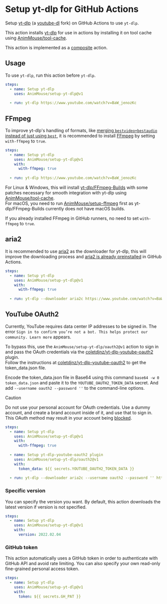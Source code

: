 # Setup yt-dlp for GitHub Actions
Setup [yt-dlp](https://github.com/yt-dlp/yt-dlp) (a [youtube-dl](https://github.com/ytdl-org/youtube-dl) fork) on GitHub Actions to use `yt-dlp`.

This action installs [yt-dlp](https://github.com/yt-dlp/yt-dlp) for use in actions by installing it on tool cache using [AnimMouse/tool-cache](https://github.com/AnimMouse/tool-cache).

This action is implemented as a [composite](https://docs.github.com/en/actions/creating-actions/creating-a-composite-action) action.

## Usage
To use `yt-dlp`, run this action before `yt-dlp`.

```yaml
steps:
  - name: Setup yt-dlp
    uses: AnimMouse/setup-yt-dlp@v1
    
  - run: yt-dlp https://www.youtube.com/watch?v=BaW_jenozKc
```

## FFmpeg
To improve yt-dlp's handling of formats, like [merging `bestvideo+bestaudio` instead of just using `best`](https://github.com/yt-dlp/yt-dlp/#strongly-recommended), it is recommended to install [FFmpeg](https://ffmpeg.org) by setting `with-ffmpeg` to `true`.

```yaml
steps:
  - name: Setup yt-dlp
    uses: AnimMouse/setup-yt-dlp@v1
    with:
      with-ffmpeg: true
      
  - run: yt-dlp https://www.youtube.com/watch?v=BaW_jenozKc
```

For Linux & Windows, this will install [yt-dlp/FFmpeg-Builds](https://github.com/yt-dlp/FFmpeg-Builds) with some patches necessary for smooth integration with yt-dlp using [AnimMouse/tool-cache](https://github.com/AnimMouse/tool-cache).\
For macOS, you need to run [AnimMouse/setup-ffmpeg](https://github.com/AnimMouse/setup-ffmpeg) first as yt-dlp/FFmpeg-Builds currently does not have macOS builds.

If you already installed FFmpeg in GitHub runners, no need to set `with-ffmpeg` to `true`.

## aria2
It is recommended to use [aria2](https://aria2.github.io) as the downloader for yt-dlp, this will improve the downloading process and [aria2 is already preinstalled](https://github.com/actions/runner-images/issues/970) in GitHub Actions.

```yaml
steps:
  - name: Setup yt-dlp
    uses: AnimMouse/setup-yt-dlp@v1
    with:
      with-ffmpeg: true
      
  - run: yt-dlp --downloader aria2c https://www.youtube.com/watch?v=BaW_jenozKc
```

## YouTube OAuth2
Currently, YouTube requires data center IP addresses to be signed in. The error `Sign in to confirm you’re not a bot. This helps protect our community. Learn more` appears.

To bypass this, use the `AnimMouse/setup-yt-dlp/oauth2@v1` action to sign in and pass the OAuth credentials via the [coletdjnz/yt-dlp-youtube-oauth2](https://github.com/coletdjnz/yt-dlp-youtube-oauth2) plugin.\
Follow the instructions at [coletdjnz/yt-dlp-youtube-oauth2](https://github.com/coletdjnz/yt-dlp-youtube-oauth2#logging-in) to get the token_data.json file.

Encode the token_data.json file in Base64 using this command `base64 -w 0 token_data.json` and paste it to the `YOUTUBE_OAUTH2_TOKEN_DATA` secret. And add `--username oauth2 --password ''` to the command-line options.

> [!CAUTION]
> Do not use your personal account for OAuth credentials. Use a dummy account, and create a brand account inside of it, and use that to sign in. This OAuth method may result in your account being [blocked](https://github.com/yt-dlp/yt-dlp/issues/10085).

```yaml
steps:
  - name: Setup yt-dlp
    uses: AnimMouse/setup-yt-dlp@v1
    with:
      with-ffmpeg: true
      
  - name: Setup yt-dlp-youtube-oauth2 plugin
    uses: AnimMouse/setup-yt-dlp/oauth2@v1
    with:
      token_data: ${{ secrets.YOUTUBE_OAUTH2_TOKEN_DATA }}
      
  - run: yt-dlp --downloader aria2c --username oauth2 --password '' https://www.youtube.com/watch?v=BaW_jenozKc
```

### Specific version
You can specify the version you want. By default, this action downloads the latest version if version is not specified.

```yaml
steps:
  - name: Setup yt-dlp
    uses: AnimMouse/setup-yt-dlp@v1
    with:
      version: 2022.02.04
```

### GitHub token
This action automatically uses a GitHub token in order to authenticate with GitHub API and avoid rate limiting. You can also specify your own read-only fine-grained personal access token.

```yaml
steps:
  - name: Setup yt-dlp
    uses: AnimMouse/setup-yt-dlp@v1
    with:
      token: ${{ secrets.GH_PAT }}
```